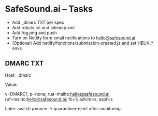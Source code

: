# SafeSound.ai – Tasks

- Add _dmarc TXT per spec
- Add robots.txt and sitemap.xml
- Add /og.png and push
- Turn on Netlify form email notifications to hello@safesound.ai
- (Optional) Add netlify/functions/submission-created.js and set HBUK_* envs

## DMARC TXT

Host: _dmarc

Value:

v=DMARC1; p=none; rua=mailto:hello@safesound.ai; ruf=mailto:hello@safesound.ai; fo=1; adkim=s; aspf=s

Later: switch p=none → quarantine/reject after monitoring.
